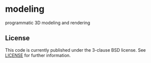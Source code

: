 # modeling

programmatic 3D modeling and rendering

## License

This code is currently published under the 3-clause BSD license. See [LICENSE](LICENSE) for further information.